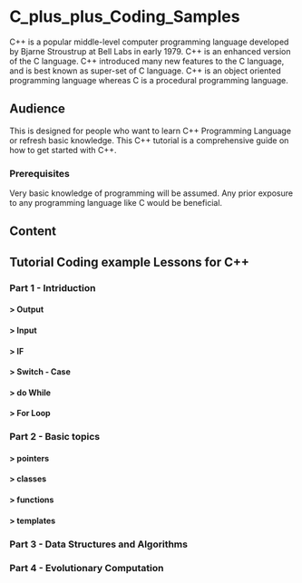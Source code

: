 # C_plus_plus_Coding_Samples

C++ is a popular middle-level computer programming language developed by Bjarne Stroustrup at Bell Labs in early 1979. C++ is an enhanced version of the C language. C++ introduced many new features to the C language, and is best known as super-set of C language. C++ is an object oriented programming language whereas C is a procedural programming language.

## Audience

This is designed for people who want to learn C++ Programming Language or refresh basic knowledge. This C++ tutorial is a comprehensive guide on how to get started with C++.

### Prerequisites

Very basic knowledge of programming will be assumed. Any prior exposure to any programming language like C would be beneficial.

## Content
## Tutorial Coding example Lessons for C++
### Part 1 - Intriduction 
#### > Output
#### > Input
#### > IF
#### > Switch - Case
#### > do While
#### > For Loop
### Part 2 - Basic topics
#### > pointers
#### > classes
#### > functions
#### > templates

### Part 3 - Data Structures and Algorithms

### Part 4 - Evolutionary Computation
